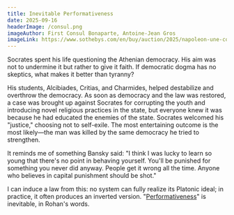 ```yaml
---
title: Inevitable Performativeness
date: 2025-09-16
headerImage: /consul.png
imageAuthor: First Consul Bonaparte, Antoine-Jean Gros
imageLink: https://www.sothebys.com/en/buy/auction/2025/napoleon-une-collection-historique-pf2591/bonaparte-premier-consul
---
```

Socrates spent his life questioning the Athenian democracy. His aim was not to undermine it but rather to give it faith. If democratic dogma has no skeptics, what makes it better than tyranny? 

His students, Alcibiades, Critias, and Charmides, helped destabilize and overthrow the democracy. As soon as democracy and the law was restored, a case was brought up against Socrates for corrupting the youth and introducing novel religious practices in the state, but everyone knew it was because he had educated the enemies of the state. Socrates welcomed his "justice," choosing not to self-exile. The most entertaining outcome is the most likely—the man was killed by the same democracy he tried to strengthen.

It reminds me of something Bansky said:
"I think I was lucky to learn so young that there's no point in behaving yourself. You'll be punished for something you never did anyway. People get it wrong all the time. Anyone who believes in capital punishment should be shot."

I can induce a law from this: no system can fully realize its Platonic ideal; in practice, it often produces an inverted version. "[Performativeness](https://rishigurjar.com/blog/rhetoric-reality-inversion)" is inevitable, in Rohan's words.
